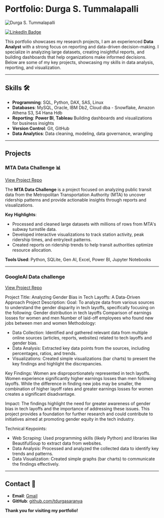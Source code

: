 # Portfolio: Durga S. Tummalapalli
![Durga S. Tummalapalli](https://media.licdn.com/dms/image/v2/D4E16AQEF_BzI1Ul-wg/profile-displaybackgroundimage-shrink_350_1400/B4EZYCUyuTGgAY-/0/1743795731145?e=1749081600&v=beta&t=N8SxHX1xjml9-_mn9vyzF4V3i_AnoALu5AbKOmawX1M)

[![LinkedIn Badge](https://img.shields.io/badge/LinkedIn-Profile-blue)](https://www.linkedin.com/in/durga-saranya)

              
This portfolio showcases my research projects, I am an experienced **Data Analyst** with a strong focus on reporting and data-driven decision-making. I specialize in analyzing large datasets, creating insightful reports, and building dashboards that help organizations make informed decisions. Below are some of my key projects, showcasing my skills in data analysis, reporting, and visualization.

---

## Skills 🛠️

- **Programming**: SQL, Python, DAX, SAS, Linux
- **Databases**: MySQL, Oracle, IBM Db2, Cloud dba - Snowflake, Amazon Athena S3, S4 Hana Hdb
- **Reporting**: **Power BI**, **Tableau** Building dashboards and visualizations for business insights
- **Version Control**: Git, GitHub
- **Data Analytics**: Data cleaning, modeling, data governance, wrangling

---

## Projects

### MTA Data Challenge 📊
[View Project Repo](https://github.com/tdurgasaranya/MTA-Data-Challenge)

The **MTA Data Challenge** is a project focused on analyzing public transit data from the Metropolitan Transportation Authority (MTA) to uncover ridership patterns and provide actionable insights through reports and visualizations.

**Key Highlights**:
- Processed and cleaned large datasets with millions of rows from MTA's subway turnstile data.
- Developed interactive visualizations to track station activity, peak ridership times, and entry/exit patterns.
- Created reports on ridership trends to help transit authorities optimize resource allocation.

**Tools Used**: Python, SQLite, Gen AI, Excel, Power BI, Jupyter Notebooks

---

### GoogleAI Data challenge
[View Project Repo](https://github.com/tdurgasaranya/GoogleAI-Data-Challenge)

Project Title: Analyzing Gender Bias in Tech Layoffs: A Data-Driven Approach
Project Description:
Goal: To analyze data from various sources to understand the gender disparity in tech layoffs, specifically focusing on the following:
Gender distribution in tech layoffs
Comparison of earnings losses for women and men
Number of laid-off employees who found new jobs between men and women
Methodology:

- Data Collection: Identified and gathered relevant data from multiple online sources (articles, reports, websites) related to tech layoffs     and gender bias.
- Data Analysis: Extracted key data points from the sources, including percentages, ratios, and trends.
- Visualizations: Created simple visualizations (bar charts) to present the key findings and highlight the discrepancies.

Key Findings: Women are disproportionately represented in tech layoffs.
Women experience significantly higher earnings losses than men following layoffs.
While the difference in finding new jobs may be smaller, the combination of higher layoff rates and greater earnings losses for women creates a significant disadvantage.

Impact:
The findings highlight the need for greater awareness of gender bias in tech layoffs and the importance of addressing these issues.
This project provides a foundation for further research and could contribute to initiatives aimed at promoting gender equity in the tech industry.

Technical Keypoints:
- Web Scraping: Used programming skills (likely Python) and libraries like BeautifulSoup to extract data from websites.
- Data Analysis: Processed and analyzed the collected data to identify key trends and patterns.
- Data Visualization: Created simple graphs (bar charts) to communicate the findings effectively.


---

## Contact 📧

- **Email**: [Gmail](mailto:durgasaranya999@gmail.com)
- **GitHub**: [github.com/tdurgasaranya](https://github.com/tdurgasaranya)

**Thank you for visiting my portfolio!** 
